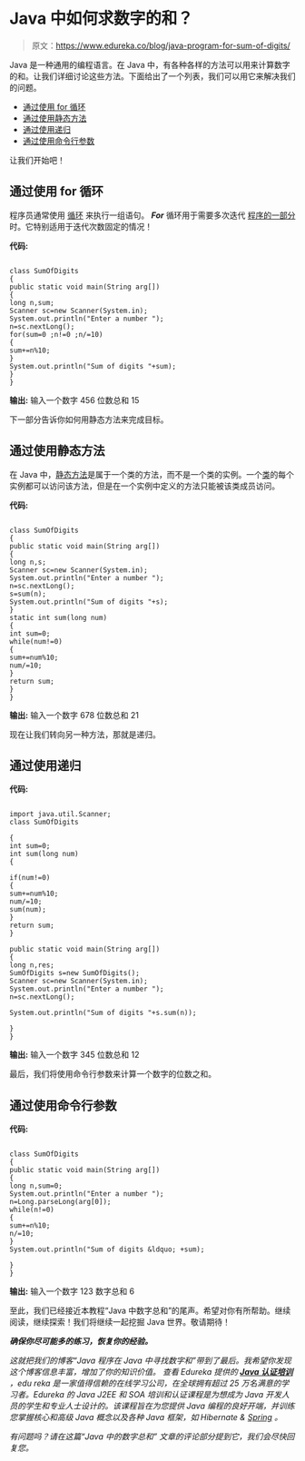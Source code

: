 # Java 中如何求数字的和？

> 原文：<https://www.edureka.co/blog/java-program-for-sum-of-digits/>

Java 是一种通用的编程语言。在 Java 中，有各种各样的方法可以用来计算数字的和。让我们详细讨论这些方法。下面给出了一个列表，我们可以用它来解决我们的问题。

*   [通过使用 for 循环](#Byusingforloop)
*   [通过使用静态方法](#Byusingstaticmethod)
*   [通过使用递归](#Byusingrecursion)
*   [通过使用命令行参数](#Byusingcommandlinearguments)

让我们开始吧！

## **通过使用 for 循环**

程序员通常使用 [循环](https://www.edureka.co/blog/control-statements-in-java/#Loopingstatemenets) 来执行一组语句。 ***For*** 循环用于需要多次迭代 [程序的一部分](https://www.edureka.co/blog/java-programs/) 时。它特别适用于迭代次数固定的情况！

**代码:**

```

class SumOfDigits
{
public static void main(String arg[])
{
long n,sum;
Scanner sc=new Scanner(System.in);
System.out.println("Enter a number ");
n=sc.nextLong();
for(sum=0 ;n!=0 ;n/=10)
{
sum+=n%10;
}
System.out.println("Sum of digits "+sum);
}
}

```

**输出:** 输入一个数字 456 位数总和 15

下一部分告诉你如何用静态方法来完成目标。

## **通过使用静态方法**

在 Java 中，[静态方法](https://www.edureka.co/blog/java-static-method/)是属于一个类的方法，而不是一个类的实例。一个[类](https://www.edureka.co/blog/java-objects-and-classes/)的每个实例都可以访问该方法，但是在一个实例中定义的方法只能被该类成员访问。

**代码:**

```

class SumOfDigits
{
public static void main(String arg[])
{
long n,s;
Scanner sc=new Scanner(System.in);
System.out.println("Enter a number ");
n=sc.nextLong();
s=sum(n);
System.out.println("Sum of digits "+s);
}
static int sum(long num)
{
int sum=0;
while(num!=0)
{
sum+=num%10;
num/=10;
}
return sum;
}
}

```

**输出:** 输入一个数字 678 位数总和 21

现在让我们转向另一种方法，那就是递归。

## **通过使用递归**

**代码:**

```

import java.util.Scanner;
class SumOfDigits

{
int sum=0;
int sum(long num)
{

if(num!=0)
{
sum+=num%10;
num/=10;
sum(num);
}
return sum;
}

public static void main(String arg[])
{
long n,res;
SumOfDigits s=new SumOfDigits();
Scanner sc=new Scanner(System.in);
System.out.println("Enter a number ");
n=sc.nextLong();

System.out.println("Sum of digits "+s.sum(n));

}
}

```

**输出:** 输入一个数字 345 位数总和 12

最后，我们将使用命令行参数来计算一个数字的位数之和。

## **通过使用命令行参数**

**代码:**

```

class SumOfDigits
{
public static void main(String arg[])
{
long n,sum=0;
System.out.println("Enter a number ");
n=Long.parseLong(arg[0]);
while(n!=0)
{
sum+=n%10;
n/=10;
}
System.out.println("Sum of digits &ldquo; +sum);

}
}

```

**输出:** 输入一个数字 123 数字总和 6

至此，我们已经接近本教程“Java 中数字总和”的尾声。希望对你有所帮助。继续阅读，继续探索！我们将继续一起挖掘 Java 世界。敬请期待！

***确保你尽可能多的练习，恢复你的经验。***

*这就把我们的博客“Java 程序在 Java 中寻找数字和”带到了最后。我希望你发现这个博客信息丰富，增加了你的知识价值。* *查看 Edureka 提供的 [**Java 认证培训**](https://www.edureka.co/java-j2ee-training-course)* *，edu reka 是一家值得信赖的在线学习公司，在全球拥有超过 25 万名满意的学习者。Edureka 的 Java J2EE 和 SOA 培训和认证课程是为想成为 Java 开发人员的学生和专业人士设计的。该课程旨在为您提供 Java 编程的良好开端，并训练您掌握核心和高级 Java 概念以及各种 Java 框架，如 Hibernate & [Spring](https://spring.io/) 。*

*有问题吗？请在这篇“Java 中的数字总和”* *文章的评论部分提到它，我们会尽快回复您。*